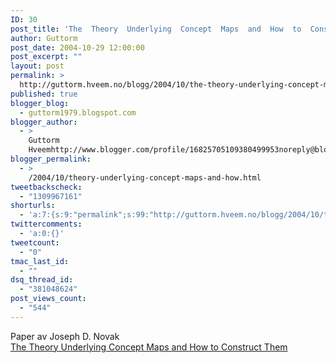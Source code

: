 ```yaml
---
ID: 30
post_title: 'The  Theory  Underlying  Concept  Maps  and  How  to  Construct  Them'
author: Guttorm
post_date: 2004-10-29 12:00:00
post_excerpt: ""
layout: post
permalink: >
  http://guttorm.hveem.no/blogg/2004/10/the-theory-underlying-concept-maps-and-how-to-construct-them/
published: true
blogger_blog:
  - guttorm1979.blogspot.com
blogger_author:
  - >
    Guttorm
    Hveemhttp://www.blogger.com/profile/16825705109380499953noreply@blogger.com
blogger_permalink:
  - >
    /2004/10/theory-underlying-concept-maps-and-how.html
tweetbackscheck:
  - "1309967161"
shorturls:
  - 'a:7:{s:9:"permalink";s:99:"http://guttorm.hveem.no/blogg/2004/10/the-theory-underlying-concept-maps-and-how-to-construct-them/";s:7:"tinyurl";s:25:"http://tinyurl.com/92ray7";s:4:"isgd";s:17:"http://is.gd/gId1";s:5:"bitly";s:18:"http://bit.ly/LQKr";s:5:"snipr";s:22:"http://snipr.com/ah86v";s:5:"snurl";s:22:"http://snurl.com/ah86v";s:7:"snipurl";s:24:"http://snipurl.com/ah86v";}'
twittercomments:
  - 'a:0:{}'
tweetcount:
  - "0"
tmac_last_id:
  - ""
dsq_thread_id:
  - "381048624"
post_views_count:
  - "544"
---
```

Paper av Joseph D. Novak
<br /><a href="http://cmap.coginst.uwf.edu/info/printer.html">The Theory Underlying Concept Maps and How to Construct Them</a>